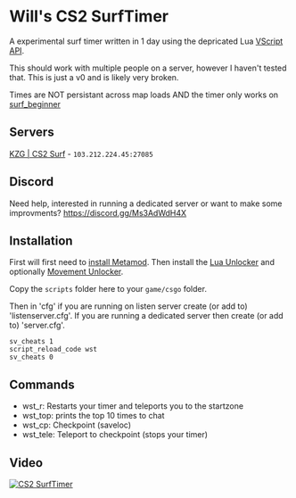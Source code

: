 # Will's CS2 SurfTimer

A experimental surf timer written in 1 day using the depricated Lua [VScript API](https://cs2.poggu.me/dumped-data/vscript-list).

This should work with multiple people on a server, however I haven't tested that. This is just a v0 and is likely very broken.

Times are NOT persistant across map loads AND the timer only works on [surf_beginner](https://steamcommunity.com/sharedfiles/filedetails/?id=3070321829&searchtext=surf_beginner)

## Servers

[KZG | CS2 Surf](https://join.kzg.gg/cs2-surf) - `103.212.224.45:27085`

## Discord

Need help, interested in running a dedicated server or want to make some improvments? https://discord.gg/Ms3AdWdH4X

## Installation

First will first need to [install Metamod](https://www.sourcemm.net/downloads.php?branch=dev). Then install the [Lua Unlocker](https://github.com/Source2ZE/LuaUnlocker) and optionally [Movement Unlocker](https://github.com/Source2ZE/MovementUnlocker).

Copy the `scripts` folder here to your `game/csgo` folder.

Then in 'cfg' if you are running on listen server create (or add to) 'listenserver.cfg'. If you are running a dedicated server then create (or add to) 'server.cfg'.

```
sv_cheats 1
script_reload_code wst
sv_cheats 0
```

## Commands

- wst_r: Restarts your timer and teleports you to the startzone
- wst_top: prints the top 10 times to chat
- wst_cp: Checkpoint (saveloc)
- wst_tele: Teleport to checkpoint (stops your timer)

## Video


[![CS2 SurfTimer](https://img.youtube.com/vi/gdIbHZaUJAQ/0.jpg)](https://www.youtube.com/watch?v=gdIbHZaUJAQ "CS2 SurfTimer")



